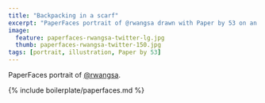```yaml
---
title: "Backpacking in a scarf"
excerpt: "PaperFaces portrait of @rwangsa drawn with Paper by 53 on an iPad."
image: 
  feature: paperfaces-rwangsa-twitter-lg.jpg
  thumb: paperfaces-rwangsa-twitter-150.jpg
tags: [portrait, illustration, Paper by 53]
---
```


PaperFaces portrait of [@rwangsa](http://twitter.com/rwangsa).

{% include boilerplate/paperfaces.md %}